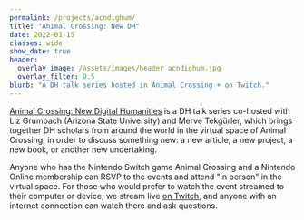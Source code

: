 ```yaml
---
permalink: /projects/acndighum/
title: "Animal Crossing: New DH"
date: 2022-01-15
classes: wide
show_date: true
header:
  overlay_image: /assets/images/header_acndighum.jpg
  overlay_filter: 0.5
blurb: "A DH talk series hosted in Animal Crossing + on Twitch."
---
```


[Animal Crossing: New Digital Humanities](https://digitalhumanities.stanford.edu/acndh) is a DH talk series co-hosted with Liz Grumbach (Arizona State University) and Merve Tekgürler, which brings together DH scholars from around the world in the virtual space of Animal Crossing, in order to discuss something new: a new article, a new project, a new book, or another new undertaking. 

Anyone who has the Nintendo Switch game Animal Crossing and a Nintendo Online membership can RSVP to the events and attend "in person" in the virtual space. For those who would prefer to watch the event streamed to their computer or device, we stream live [on Twitch](https://www.twitch.tv/acndighum), and anyone with an internet connection can watch there and ask questions.